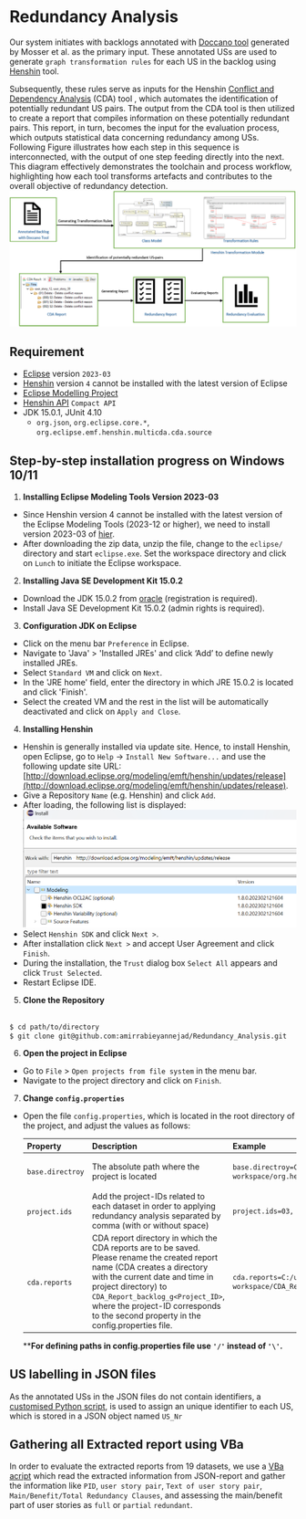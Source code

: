 # Redundancy Analysis
Our system initiates with backlogs annotated with [Doccano tool](https://github.com/ace-design/nlp-stories) generated by Mosser et al. as the primary input. These annotated USs are used to generate `graph transformation rules` for each US in the backlog using [Henshin](https://wiki.eclipse.org/Henshin/Compact_API) tool.

Subsequently, these rules serve as inputs for the Henshin [Conflict and Dependency Analysis](https://wiki.eclipse.org/Henshin/Conflict_and_Dependency_Analysis) (CDA) tool , which automates the identification of potentially redundant US pairs. The output from the CDA tool is then utilized to create a report that compiles information on these potentially redundant pairs. This report, in turn, becomes the input for the evaluation process, which outputs statistical data concerning redundancy among USs.
Following Figure illustrates how each step in this sequence is interconnected, with the output of one step feeding directly into the next. This diagram effectively demonstrates the toolchain and process workflow, highlighting how each tool transforms artefacts and contributes to the overall objective of redundancy detection.
![img](./photo/operational_flow.png)

## Requirement
*  [Eclipse](https://www.eclipse.org/downloads/packages/release/2023-03/r) version `2023-03`
*  [Henshin](https://download.eclipse.org/modeling/emft/henshin/updates/release/) version `4` cannot be installed with the latest version of Eclipse
*  [Eclipse Modelling Project](https://eclipse.dev/modeling/)
*  [Henshin API](https://wiki.eclipse.org/Henshin/Compact_API) `Compact API`
*  JDK 15.0.1, JUnit 4.10
    * `org.json`,  `org.eclipse.core.*`, `org.eclipse.emf.henshin.multicda.cda.source`

##  Step-by-step installation progress on Windows 10/11
1. **Installing Eclipse Modeling Tools Version 2023-03** 
* Since Henshin version 4 cannot be installed with the latest version of the Eclipse Modeling Tools (2023-12 or higher), we need to install version 2023-03 of [hier](https://www.eclipse.org/downloads/download.php?file=/technology/epp/downloads/release/2023-03/R/eclipse-scout-2023-03-R-win32-x86_64.zip).
* After downloading the zip data, unzip the file, change to the `eclipse/` directory and start `eclipse.exe`.
Set the workspace directory and click on `Lunch` to initiate the Eclipse workspace.

2. **Installing Java SE Development Kit 15.0.2** 
* Download the JDK 15.0.2 from [oracle](https://www.oracle.com/java/technologies/javase/jdk15-archive-downloads.html) (registration is required).
* Install Java SE Development Kit 15.0.2 (admin rights is required).

3. **Configuration JDK on Eclipse** 
* Click on the menu bar `Preference` in Eclipse.
* Navigate to 'Java' > 'Installed JREs' and click ‘Add’ to define newly installed JREs.
* Select `Standard VM` and click on `Next`.
* In the 'JRE home' field, enter the directory in which JRE 15.0.2 is located and click 'Finish'.
* Select the created VM and the rest in the list will be automatically deactivated and click on `Apply and Close`.

4. **Installing Henshin**
* Henshin is generally installed via update site. Hence, to install Henshin, open Eclipse, go to `Help` -> `Install New Software...` and use the following update site URL:
[http://download.eclipse.org/modeling/emft/henshin/updates/release](http://download.eclipse.org/modeling/emft/henshin/updates/release).
* Give a Repository `Name` (e.g. Henshin) and click `Add`.
*  After loading, the following list is displayed:![img](Photo/Henshin_Features.png)
* Select `Henshin SDK` and click `Next >`. 
* After installation click `Next >` and accept User Agreement and click `Finish`.
* During the installation, the `Trust` dialog box `Select All` appears and click `Trust Selected`.
* Restart Eclipse IDE.

5. **Clone the Repository**
<pre><code>
$ cd path/to/directory
$ git clone git@github.com:amirrabieyannejad/Redundancy_Analysis.git
</code></pre>
6. **Open the project in Eclipse**
* Go to `File` > `Open projects from file system` in the menu bar.
* Navigate to the project directory and click on `Finish`.

7. **Change `config.properties`**
* Open the file `config.properties`, which is located in the root directory of the project, and adjust the values as follows:
    
    | Property | Description | Example |
    |----------|-------------|---------|
    |`base.directroy`|The absolute path where the project is located|<pre><code>base.directroy=C:/users/eclipse-workspace/org.henshin.backlog</code></pre>|
    |`project.ids`| Add the project-IDs related to each dataset in order to applying redundancy analysis separated by comma (with or without space)|<code><pre>project.ids=03, 04, 05, 11</code></pre>|
    |`cda.reports`| CDA report directory in which the CDA reports are to be saved. Please rename the created report name (CDA creates a directory with the current date and time in project directory) to `CDA_Report_backlog_g<Project_ID>`, where the project-ID corresponds to the second property in the config.properties file.|<code><pre>cda.reports=C:/users/eclipse-workspace/CDA_Reports</code></pre>|
    
    ****For defining paths in config.properties file use `'/'` instead of `'\'`.**

## US labelling in JSON files
As the annotated USs in the JSON files do not contain identifiers, a  [customised Python script](https://github.com/amirrabieyannejad/USs_Annotation/tree/main/Skript/nummerize_us), is used to assign an unique identifier to each US, which is stored in a JSON object named `US_Nr`

## Gathering all Extracted report using VBa
In order to evaluate the extracted reports from 19 datasets, we use a [VBa acript](https://github.com/amirrabieyannejad/USs_Annotation/tree/main/Skript/extractFromJSONFiles) which read the extracted information from JSON-report and gather the information like `PID`, `user story pair`, `Text of user story pair`, `Main/Benefit/Total Redundancy Clauses`, and assessing the main/benefit part of user stories as `full` or `partial` `redundant`.


